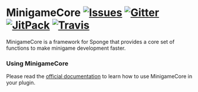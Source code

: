 # MinigameCore [![Issues](https://img.shields.io/github/issues/MinigameCore/MinigameCore.svg?style=flat-square)](http://www.github.com/MinigameCore/MinigameCore/issues/) [![Gitter](https://img.shields.io/badge/chat-on_gitter-3F51B5.svg?style=flat-square)](https://gitter.im/MinigameCore/MinigameCore) [![JitPack](https://img.shields.io/badge/dependency-jitpack-4CAF50.svg?style=flat-square)](https://jitpack.io/#MinigameCore/MinigameCore) [![Travis](https://img.shields.io/travis/MinigameCore/MinigameCore.svg?style=flat-square)](https://travis-ci.org/MinigameCore/MinigameCore)

MinigameCore is a framework for Sponge that provides a core set of functions to make minigame development faster.

### Using MinigameCore

Please read the [official documentation](https://github.com/MinigameCore/Docs) to learn how to use MinigameCore in your plugin.
